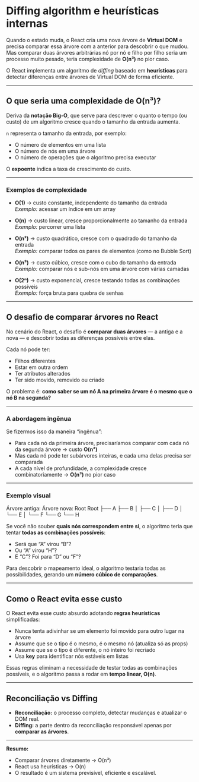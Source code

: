# Diffing algorithm e heurísticas internas

Quando o estado muda, o React cria uma nova árvore de **Virtual DOM** e precisa comparar essa árvore com a anterior para descobrir o que mudou.  
Mas comparar duas árvores arbitrárias nó por nó e filho por filho seria um processo muito pesado, teria complexidade de **O(n³)** no pior caso.

O React implementa um algoritmo de _diffing_ baseado em **heurísticas** para detectar diferenças entre árvores de Virtual DOM de forma eficiente.

---

## O que seria uma complexidade de O(n³)?

Deriva da **notação Big-O**, que serve para descrever o quanto o tempo (ou custo) de um algoritmo cresce quando o tamanho da entrada aumenta.

`n` representa o tamanho da entrada, por exemplo:

- O número de elementos em uma lista
- O número de nós em uma árvore
- O número de operações que o algoritmo precisa executar

O **expoente** indica a taxa de crescimento do custo.

---

### Exemplos de complexidade

- **O(1)** → custo constante, independente do tamanho da entrada  
  _Exemplo:_ acessar um índice em um array

- **O(n)** → custo linear, cresce proporcionalmente ao tamanho da entrada  
  _Exemplo:_ percorrer uma lista

- **O(n²)** → custo quadrático, cresce com o quadrado do tamanho da entrada  
  _Exemplo:_ comparar todos os pares de elementos (como no Bubble Sort)

- **O(n³)** → custo cúbico, cresce com o cubo do tamanho da entrada  
  _Exemplo:_ comparar nós e sub-nós em uma árvore com várias camadas

- **O(2ⁿ)** → custo exponencial, cresce testando todas as combinações possíveis  
  _Exemplo:_ força bruta para quebra de senhas

---

## O desafio de comparar árvores no React

No cenário do React, o desafio é **comparar duas árvores** — a antiga e a nova — e descobrir todas as diferenças possíveis entre elas.

Cada nó pode ter:

- Filhos diferentes
- Estar em outra ordem
- Ter atributos alterados
- Ter sido movido, removido ou criado

O problema é: **como saber se um nó A na primeira árvore é o mesmo que o nó B na segunda?**

---

### A abordagem ingênua

Se fizermos isso da maneira “ingênua”:

- Para cada nó da primeira árvore, precisaríamos comparar com cada nó da segunda árvore → custo **O(n²)**
- Mas cada nó pode ter subárvores inteiras, e cada uma delas precisa ser comparada
- A cada nível de profundidade, a complexidade cresce combinatoriamente → **O(n³)** no pior caso

---

### Exemplo visual

Árvore antiga: Árvore nova:
Root Root
├── A ├── B
│ ├── C │ ├── D
│ └── E │ └── F
└── G └── H

Se você não souber **quais nós correspondem entre si**, o algoritmo teria que tentar **todas as combinações possíveis**:

- Será que “A” virou “B”?
- Ou “A” virou “H”?
- E “C”? Foi para “D” ou “F”?

Para descobrir o mapeamento ideal, o algoritmo testaria todas as possibilidades, gerando um **número cúbico de comparações**.

---

## Como o React evita esse custo

O React evita esse custo absurdo adotando **regras heurísticas** simplificadas:

- Nunca tenta adivinhar se um elemento foi movido para outro lugar na árvore
- Assume que se o tipo é o mesmo, é o mesmo nó (atualiza só as props)
- Assume que se o tipo é diferente, o nó inteiro foi recriado
- Usa **key** para identificar nós estáveis em listas

Essas regras eliminam a necessidade de testar todas as combinações possíveis, e o algoritmo passa a rodar em **tempo linear, O(n)**.

---

## Reconciliação vs Diffing

- **Reconciliação:** o processo completo, detectar mudanças e atualizar o DOM real.
- **Diffing:** a parte dentro da reconciliação responsável apenas por **comparar as árvores**.

---

**Resumo:**

- Comparar árvores diretamente → O(n³)
- React usa heurísticas → O(n)
- O resultado é um sistema previsível, eficiente e escalável.
